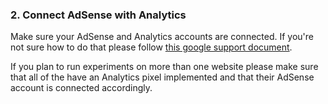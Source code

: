 ### 2. Connect AdSense with Analytics

Make sure your AdSense and Analytics accounts are connected. If you're not sure how to do that please follow [this google support document](http://www.google.com/adsense/support/as/bin/answer.py?answer=92625&topic=1385757).

If you plan to run experiments on more than one website please make sure that all of the have an Analytics pixel implemented and that their AdSense account is connected accordingly.
